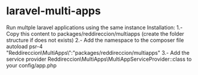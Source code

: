 # laravel-multi-apps
Run multple laravel applications using the same instance
Installation:
1.- Copy this content to packages/reddireccion/multiapps (create the folder structure if does not exists)
2.- Add the namespace to the composer file
	autoload
		psr-4
			"Reddireccion\\MultiApps\\":"packages/reddireccion/multiapps"
3.- Add the service provider Reddireccion\MultiApps\MultiAppServiceProvider::class to your config/app.php
